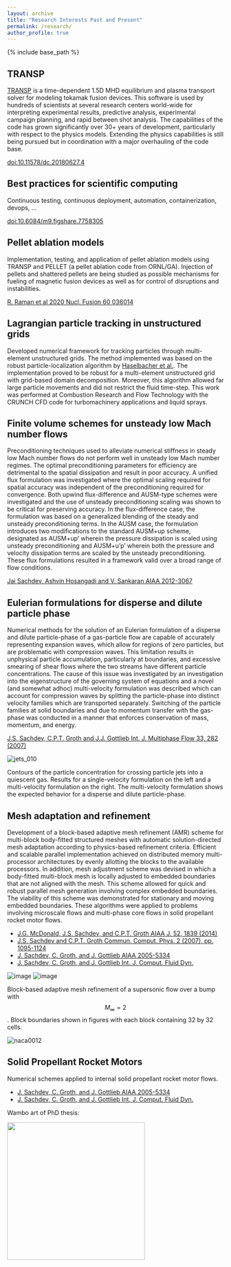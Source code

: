 ```yaml
---
layout: archive
title: "Research Interests Past and Present"
permalink: /research/
author_profile: true
---
```


{% include base_path %}

## TRANSP

[TRANSP](https://transp.pppl.gov/) is a time-dependent 1.5D MHD equilibrium and plasma transport solver for modeling tokamak fusion devices. This software is used by hundreds of scientists at several research centers world-wide for interpreting experimental results, predictive analysis, experimental campaign planning, and rapid between shot analysis. The capabilities of the code has grown significantly over 30+ years of development, particularly with respect to the physics models. Extending the physics capabilities is still being pursued but in coordination with a major overhauling of the code base.

[doi:10.11578/dc.20180627.4](https://www.osti.gov/biblio/1489900-transp)


## Best practices for scientific computing

Continuous testing, continuous deployment, automation, containerization, devops, ...

[doi:10.6084/m9.figshare.7758305](https://figshare.com/articles/poster/Modernizing_the_Scientific_Software_Approach_for_the_Fusion_Analysis_Code_TRANSP/7758305)


## Pellet ablation models

Implementation, testing, and application of pellet ablation models using TRANSP and PELLET (a pellet ablation code from ORNL/GA). Injection of pellets and shattered pellets are being studied as possible mechanisms for fueling of magnetic fusion devices as well as for control of disruptions and instabilities.

[R. Raman et al 2020 Nucl. Fusion 60 036014](https://iopscience.iop.org/article/10.1088/1741-4326/ab686f)


## Lagrangian particle tracking in unstructured grids

Developed numerical framework for tracking particles through multi-element unstructured grids. The method implemented was based on the robust particle-localization algorithm by [Haselbacher et al.](https://doi.org/10.1016/j.jcp.2007.03.018). The implementation proved to be robust for a multi-element unstructured grid with grid-based domain decomposition. Moreover, this algorithm allowed far large particle movements and did not restrict the fluid time-step. This work was performed at Combustion Research and Flow Technology with the CRUNCH CFD code for turbomachinery applications and liquid sprays.


## Finite volume schemes for unsteady low Mach number flows

Preconditioning techniques used to alleviate numerical stiffness in steady low Mach number flows do not perform well in unsteady low Mach number regimes. The optimal preconditioning parameters for efficiency are detrimental to the spatial dissipation and result in poor accuracy. A unified flux formulation was investigated where the optimal scaling required for spatial accuracy was independent of the preconditioning required for convergence. Both upwind flux-difference and AUSM-type schemes were investigated and the use of unsteady preconditioning scaling was shown to be critical for preserving accuracy. In the flux-difference case, the formulation was based on a generalized blending of the steady and unsteady preconditioning terms. In the AUSM case, the formulation introduces two modifications to the standard AUSM+up scheme, designated as AUSM+up’ wherein the pressure dissipation is scaled using unsteady preconditioning and AUSM+u’p’ wherein both the pressure and velocity dissipation terms are scaled by the unsteady preconditioning. These flux formulations resulted in a framework valid over a broad range of flow conditions.

[Jai Sachdev, Ashvin Hosangadi and V. Sankaran AIAA 2012-3067](https://doi.org/10.2514/6.2012-3067)


## Eulerian formulations for disperse and dilute particle phase

Numerical methods for the solution of an Eulerian formulation of a disperse and dilute particle-phase of a gas-particle flow are capable of accurately representing expansion waves, which allow for regions of zero particles, but are problematic with compression waves. This limitation results in unphysical particle accumulation, particularly at boundaries, and excessive smearing of shear flows where the two streams have different particle concentrations. The cause of this issue was investigated by an investigation into the eigenstructure of the governing system of equations and a novel (and somewhat adhoc) multi-velocity formulation was described which can account for compression waves by splitting the particle-phase into distinct velocity families which are transported separately. Switching of the particle families at solid boundaries and due to momentum transfer with the gas-phase was conducted in a manner that enforces conservation of mass, momentum, and energy.

[J.S. Sachdev, C.P.T. Groth and J.J. Gottlieb Int. J. Multiphase Flow 33, 282 (2007)](10.1016/j.ijmultiphaseflow.2006.09.001)

![jets_010](https://user-images.githubusercontent.com/10472230/122473243-927ef980-cf8f-11eb-8bf8-d3aa479a45b9.jpg)

Contours of the particle concentration for crossing particle jets into a quiescent gas. Results for a single-velocity formulation on the left and a multi-velocity formulation on the right. The multi-velocity formulation shows the expected behavior for a disperse and dilute particle-phase.


## Mesh adaptation and refinement

Development of a block-based adaptive mesh refinement (AMR) scheme for multi-block body-fitted structured meshes with automatic solution-directed mesh adaptation according to physics-based refinement criteria. Efficient and scalable parallel implementation achieved on distributed memory multi-processor architectures by evenly allotting the blocks to the available processors. In addition, mesh adjustment scheme was devised in which a body-fitted multi-block mesh is locally adjusted to embedded boundaries that are not aligned with the mesh. This scheme allowed for quick and robust parallel mesh generation involving complex embedded boundaries. The viability of this scheme was demonstrated for stationary and moving embedded boundaries. These algorithms were applied to problems involving microscale flows and multi-phase core flows in solid propellant rocket motor flows.

- [J.G. McDonald, J.S. Sachdev, and C.P.T. Groth AIAA J. 52, 1839 (2014)](https://arc.aiaa.org/doi/10.2514/1.J052576)
- [J.S. Sachdev and C.P.T. Groth Commun. Comput. Phys. 2 (2007), pp. 1095-1124](http://www.global-sci.com/intro/article_detail/cicp/7941.html)
- [J. Sachdev, C. Groth, and J. Gottlieb AIAA 2005-5334](https://doi.org/10.2514/6.2005-5334)
- [J. Sachdev, C. Groth, and J. Gottlieb Int. J. Comput. Fluid Dyn.](https://www.tandfonline.com/doi/abs/10.1080/10618560410001729135)

![image](https://user-images.githubusercontent.com/10472230/122476398-1935d580-cf94-11eb-9d8b-e84f1c4190c9.png) ![image](https://user-images.githubusercontent.com/10472230/122476435-2b177880-cf94-11eb-8a96-0a565482cf15.png)

Block-based adaptive mesh refinement of a supersonic flow over a bump with $$M_\infty = 2$$. Block boundaries shown in figures with each block containing 32 by 32 cells.

![naca0012](https://user-images.githubusercontent.com/10472230/122145966-2df35b80-ce24-11eb-8acf-54b8511e819d.gif)

## Solid Propellant Rocket Motors

Numerical schemes applied to internal solid propellant rocket motor flows.

- [J. Sachdev, C. Groth, and J. Gottlieb AIAA 2005-5334](https://doi.org/10.2514/6.2005-5334)
- [J. Sachdev, C. Groth, and J. Gottlieb Int. J. Comput. Fluid Dyn.](https://www.tandfonline.com/doi/abs/10.1080/10618560410001729135)

Wambo art of PhD thesis:

<img src="https://user-images.githubusercontent.com/10472230/145054792-a602281c-02d7-4d38-b6c3-0da8f45d12d6.png" width="320">

